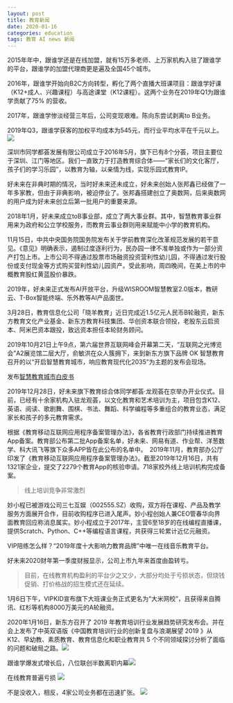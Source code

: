 ```yaml
---
layout: post
title: 教育新闻
date: 2020-01-16
categories: education
tags: 教育 AI news 新闻
---
```

2015年年中，跟谁学还是在线加盟，就有15万多老师、上万家机构入驻了跟谁学的平台，跟谁学的加盟代理商更是遍及全国45个城市。

2016年，跟谁学开始向B2C方向转型，孵化了两个直播大班课项目：跟谁学好课（K12+成人、兴趣课程）与高途课堂（K12课程）。这两个业务在2019年Q1为跟谁学贡献了75% 的营收。

2017年，跟谁学惨淡经营三年后，公司变现艰难。陈向东尝试剥离to B业务。

2019年Q3，跟谁学获客的加权平均成本为545元，而行业平均水平在千元以上。
![](https://tva1.sinaimg.cn/large/006tNbRwly1gb1vfv52doj30iw0p7gmz.jpg)

深圳市同学都荟发展有限公司成立于2016年5月，旗下已有8个分荟，项目主要位于深圳、江门等地区。我们一直致力于打造教育综合体——“家长们的文化客厅，孩子们的学习乐园”，以教育为轴，以亲情为线，实现乐园式教育IP。

好未来在非典时期的情况，当时好未来还未成立，好未来创始人张邦鑫已经做了一年多家教，但由于非典影响，被迫停业了。张邦鑫搭建创立了奥数网，后来奥数网的用户成为好未来创立后第一批用户的重要来源。

2018年1月，好未来成立toB事业部，成立了两大事业群。其中，智慧教育事业群用来为政府和公立学校服务，而教育云事业群则用来赋能中小学的教育机构。

11月15日，中共中央国务院国务院发布关于学前教育深化改革规范发展的若干意见。《意见》明确表示，遏制过度逐利行为，民办园一律不准单独或作为一部分资产打包上市。上市公司不得通过股票市场融资投资营利性幼儿园，不得通过发行股份或支付现金等方式购买营利性幼儿园资产。受此影响，周四晚间，在美上市的中概教育股红黄蓝股价暴跌。

2019年，好未来正式发布AI开放平台，升级WISROOM智慧教室2.0版本，教研云、T-Box智能终端、乐外教等AI产品面世。

3月28日，教育信息化公司「晓羊教育」近日完成近1.5亿元人民币B轮融资，新东方教育文化产业基金、新东方教育科技集团、华创资本联合领投，老股东云启资本、阿米巴资本跟投，致远资本担任本轮财务顾问。

2019年10月21日上午9点，第六届世界互联网峰会开幕第二天，“互联网之光博览会”A2展览馆二层大厅，俞敏洪在众人簇拥下，来到新东方旗下品牌 OK 智慧教育召开的以“开启智慧教育城市，响应教育现代化2035”为主题的发布会现场。

发布[智慧教育城市白皮书](https://www.okayzhihui.com/teacher/109/549.html)

2019年12月28日，好未来旗下教育综合体同学都荟·龙观荟在京举办开业仪式。目前，已经有十余家机构入驻龙观荟，以文化教育和艺术培训为主，项目包含K12、英语、阅读、歌剧舞、围棋、书法、舞蹈、科学编程等多重组合的教育业态，满足家长和孩子的多元教育需求。

根据《教育移动互联网应用程序备案管理办法》，各省教育行政部门持续推进教育App备案。教育部公布第二批App备案名单，好未来、网易有道、作业帮、洋葱数学、科大讯飞等旗下众多APP皆在此公布的名单中。　2019年11月，教育部办公厅印发了《教育移动互联网应用程序备案管理办法》。截至2019年12月16日，共有1321家企业，提交了2279个教育App的核验申请。718家校外线上培训机构完成备案。
> 线上培训竞争非常激烈


妙小程已被游戏公司三七互娱（002555.SZ）收购，双方将在课程、产品及教学服务方面展开合作，目前收购程序已进入尾声。妙小程创始人兼CEO管春华向界面教育回应称消息属实。妙小程成立于2017年，主营6至18岁的在线编程直播课，提供Scratch、Python、C++等编程语言课程，共获得三轮累计近亿元融资。

VIP陪练怎么样？“2019年度十大影响力教育品牌”中唯一在线音乐教育平台。


好未来2020财年第一季度财报显示，公司上市九年来首度由盈转亏。
>目前，在线教育机构盈利的平台少之又少，大部分均处于亏损状态，但烧钱促销、打价格战的招生模式还在延续。

1月6日下午，VIPKID宣布旗下大班课业务正式更名为“大米网校”，且获得来自腾讯、红杉等机构8000万美元的A轮融资。

2020年1月16日，新东方召开了 2019 年教育培训行业发展趋势研究发布会。并在会上发布了中英双语版《中国教育培训行业的创新复盘与浪潮展望 2019 》从 K12、早幼教、素质教育、教育信息化和职业教育共 5 个不同领域探讨分析了面临的问题和破局之路。![](https://tva1.sinaimg.cn/large/006tNbRwly1gb1o1bkz4aj30p50gptle.jpg)


跟谁学爆发式增长后，八位联创半数离职内幕![](https://tva1.sinaimg.cn/large/006tNbRwly1gb1uvafc1pj30u00okacp.jpg)

在线教育普遍亏损
![](https://tva1.sinaimg.cn/large/006tNbRwly1gb1vzph63lj30hv0bf3yg.jpg)

不是没收入，相反，4家公司业务都在迅速扩张。
![](https://tva1.sinaimg.cn/large/006tNbRwly1gb1w1ekcyjj30gu08ua9x.jpg)


